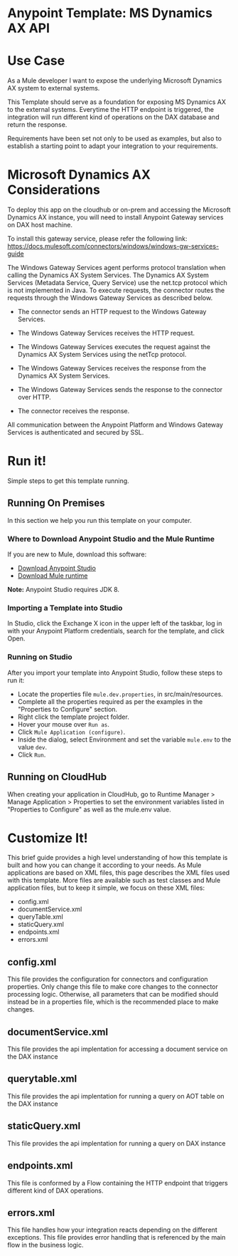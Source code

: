 # Anypoint Template: MS Dynamics AX API	

<!-- Header (start) -->

<!-- Header (end) -->


# Use Case
<!-- Use Case (start) -->
As a Mule developer I want to expose the underlying Microsoft Dynamics AX system to external systems.

This Template should serve as a foundation for exposing  MS Dynamics AX to the external systems. Everytime the HTTP endpoint is triggered, the integration will run different kind of operations on the DAX database and return the response.

Requirements have been set not only to be used as examples, but also to establish a starting point to adapt your integration to your requirements.


<!-- Use Case (end) -->





# Microsoft Dynamics AX Considerations

To deploy this app on the cloudhub or on-prem and accessing the Microsoft Dynamics AX instance, you will need to install Anypoint Gateway services on DAX host machine.

To install this gateway service, please refer the following link:
https://docs.mulesoft.com/connectors/windows/windows-gw-services-guide

The Windows Gateway Services agent performs protocol translation when calling the Dynamics AX System Services. The Dynamics AX System Services (Metadata Service, Query Service) use the net.tcp protocol which is not implemented in Java. To execute requests, the connector routes the requests through the Windows Gateway Services as described below.

 - The connector sends an HTTP request to the Windows Gateway Services.

 - The Windows Gateway Services receives the HTTP request.

 - The Windows Gateway Services executes the request against the Dynamics AX System Services using the netTcp protocol.

 - The Windows Gateway Services receives the response from the Dynamics AX System Services.

 - The Windows Gateway Services sends the response to the connector over HTTP.

 - The connector receives the response.

All communication between the Anypoint Platform and Windows Gateway Services is authenticated and secured by SSL.


# Run it!
Simple steps to get this template running.
<!-- Run it (start) -->

<!-- Run it (end) -->

## Running On Premises
In this section we help you run this template on your computer.
<!-- Running on premise (start) -->

<!-- Running on premise (end) -->

### Where to Download Anypoint Studio and the Mule Runtime
If you are new to Mule, download this software:

+ [Download Anypoint Studio](https://www.mulesoft.com/platform/studio)
+ [Download Mule runtime](https://www.mulesoft.com/lp/dl/mule-esb-enterprise)

**Note:** Anypoint Studio requires JDK 8.
<!-- Where to download (start) -->

<!-- Where to download (end) -->

### Importing a Template into Studio
In Studio, click the Exchange X icon in the upper left of the taskbar, log in with your Anypoint Platform credentials, search for the template, and click Open.
<!-- Importing into Studio (start) -->

<!-- Importing into Studio (end) -->

### Running on Studio
After you import your template into Anypoint Studio, follow these steps to run it:

+ Locate the properties file `mule.dev.properties`, in src/main/resources.
+ Complete all the properties required as per the examples in the "Properties to Configure" section.
+ Right click the template project folder.
+ Hover your mouse over `Run as`.
+ Click `Mule Application (configure)`.
+ Inside the dialog, select Environment and set the variable `mule.env` to the value `dev`.
+ Click `Run`.
<!-- Running on Studio (start) -->

<!-- Running on Studio (end) -->



## Running on CloudHub
When creating your application in CloudHub, go to Runtime Manager > Manage Application > Properties to set the environment variables listed in "Properties to Configure" as well as the mule.env value.
<!-- Running on Cloudhub (start) -->

<!-- Running on Cloudhub (end) -->




# Customize It!
This brief guide provides a high level understanding of how this template is built and how you can change it according to your needs. As Mule applications are based on XML files, this page describes the XML files used with this template. More files are available such as test classes and Mule application files, but to keep it simple, we focus on these XML files:

* config.xml
* documentService.xml
* queryTable.xml
* staticQuery.xml
* endpoints.xml
* errors.xml<!-- Customize it (start) -->

<!-- Customize it (end) -->

## config.xml
<!-- Default Config XML (start) -->
This file provides the configuration for connectors and configuration properties. Only change this file to make core changes to the connector processing logic. Otherwise, all parameters that can be modified should instead be in a properties file, which is the recommended place to make changes.<!-- Default Config XML (end) -->

<!-- Config XML (start) -->

<!-- Config XML (end) -->

## documentService.xml
<!-- Default Business Logic XML (start) -->
This file provides the api implentation for accessing a document service on the DAX instance
<!-- Default Business Logic XML (end) -->

## querytable.xml
<!-- Default Business Logic XML (start) -->
This file provides the api implentation for running a query on AOT table on the DAX instance
<!-- Default Business Logic XML (end) -->

## staticQuery.xml
<!-- Default Business Logic XML (start) -->
This file provides the api implentation for running a query on DAX instance
<!-- Default Business Logic XML (end) -->

<!-- Business Logic XML (start) -->

<!-- Business Logic XML (end) -->

## endpoints.xml
<!-- Default Endpoints XML (start) -->
This file is conformed by a Flow containing the HTTP endpoint that triggers different kind of DAX operations.<!-- Default Endpoints XML (end) -->

<!-- Endpoints XML (start) -->

<!-- Endpoints XML (end) -->

## errors.xml
<!-- Default Error Handling XML (start) -->
This file handles how your integration reacts depending on the different exceptions. This file provides error handling that is referenced by the main flow in the business logic.<!-- Default Error Handling XML (end) -->

<!-- Error Handling XML (start) -->

<!-- Error Handling XML (end) -->

<!-- Extras (start) -->

<!-- Extras (end) -->
